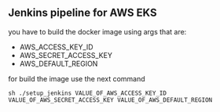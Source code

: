 ## Jenkins pipeline for AWS EKS

you have to build the docker image using args that are:
* AWS_ACCESS_KEY_ID
* AWS_SECRET_ACCESS_KEY
* AWS_DEFAULT_REGION

for build the image use the next command

    sh ./setup_jenkins VALUE_OF_AWS_ACCESS_KEY_ID VALUE_OF_AWS_SECRET_ACCESS_KEY VALUE_OF_AWS_DEFAULT_REGION
        
 
